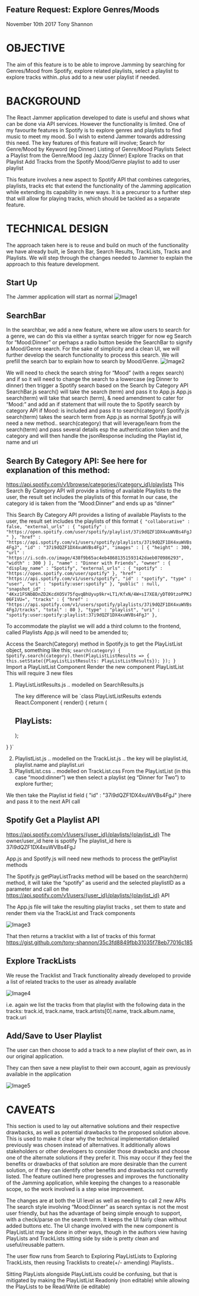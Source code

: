 ## Feature Request: Explore Genres/Moods
November 10th 2017
Tony Shannon

# OBJECTIVE
The aim of this feature is to be able to improve Jamming by searching for Genres/Mood from Spotify, explore related playlists, select a playlist to explore tracks within..plus add to a new user playlist if needed. 


# BACKGROUND 
The React Jammer application developed to date is useful and shows what can be done via API services. However the functionality is limited.
One of my favourite features in Spotify is to explore genres and playlists to find music to meet my mood. So I wish to extend Jammer towards addressing this need. The key features of this feature will involve;
	Search for Genre/Mood by Keyword (eg Dinner)
	Listing of Genre/Mood Playlists 
	Select a Playlist from the Genre/Mood (eg Jazzy Dinner) 
	Explore Tracks on that Playlist
	Add Tracks from the Spotify Mood/Genre playlist to add to user playlist 

This feature involves a new aspect to Spotify API  that combines categories, playlists, tracks etc that extend the functionality of the Jamming application while extending its capability in new ways. It is a precursor to a further step that will allow for playing tracks, which should be tackled as a separate feature.


# TECHNICAL DESIGN
The approach taken here is to reuse and build on much of the functionality we have already built, ie Search Bar, Search Results, TrackLists, Tracks and Playlists.
We will step through the changes needed to Jammer to explain the approach to this feature development.
## Start Up
The Jammer application will start as normal
![Image1](Slide1.JPG "Startup")


## SearchBar
In the searchbar, we add a new feature, where we allow users to search for a genre, we can do this via either a syntax search trigger for now eg Search for “Mood:Dinner” or perhaps a radio button beside the SearchBar to signify a Mood/Genre search. 
For the sake of simplicity and a clean UI, we will further develop the search functionality to process this search.  We will prefill the search bar to explain how to search by Mood/Genre.
![Image2](Slide2.JPG "Playlist")

We will need to check the search string for “Mood” (with a regex search) and if so it will need to change the search to a lowercase (eg Dinner to dinner) then trigger a Spotify search based on the Search by Category API
SearchBar.js search() will take the search (term) and pass it to App.js
App.js search(term) will take that search (term), & need amendment to cater for “Mood:”  and add an if statement that will route the to Spotify search by category API if Mood: is included and pass it to search(category)
Spotify.js search(term) takes the search term from App.js as normal
Spotify.js will need a new method.. search(category) that will leverage/learn from the search(term) and pass several details esp the authentication token and the category and will then handle the jsonResponse including the Playlist id, name and uri

## Search By Category API: See here for explanation of this method:
https://api.spotify.com/v1/browse/categories/{category_id}/playlists
This Search By Category API will provide a listing of available Playlists to the user, the result set includes the playlists of this format
In our case, the category id is taken from the “Mood:Dinner” and ends up as “dinner”



This Search By Category API provides a listing of available Playlists to the user, the result set includes the playlists of this format
`
{
      "collaborative" : false,
      "external_urls" : {
        "spotify" : "https://open.spotify.com/user/spotify/playlist/37i9dQZF1DX4xuWVBs4FgJ"
      },
      "href" : "https://api.spotify.com/v1/users/spotify/playlists/37i9dQZF1DX4xuWVBs4FgJ",
      "id" : "37i9dQZF1DX4xuWVBs4FgJ",
      "images" : [ {
        "height" : 300,
        "url" : "https://i.scdn.co/image/438f9b65ac4eb48681351593142daeb070986293",
        "width" : 300
      } ],
      "name" : "Dinner with Friends",
      "owner" : {
        "display_name" : "Spotify",
        "external_urls" : {
          "spotify" : "https://open.spotify.com/user/spotify"
        },
        "href" : "https://api.spotify.com/v1/users/spotify",
        "id" : "spotify",
        "type" : "user",
        "uri" : "spotify:user:spotify"
      },
      "public" : null,
      "snapshot_id" : "4Kxz1FSNbBDnZD2KcdXO5V75fqvqBhUyvp9kr+LT1/KfxN/4W+sI7XE8/yDT09tzoPPKJ06F1VU=",
      "tracks" : {
        "href" : "https://api.spotify.com/v1/users/spotify/playlists/37i9dQZF1DX4xuWVBs4FgJ/tracks",
        "total" : 80
      },
      "type" : "playlist",
      "uri" : "spotify:user:spotify:playlist:37i9dQZF1DX4xuWVBs4FgJ"
    }, 
    `
    
To accommodate the playlist we will add a third column to the frontend, called Playlists
App.js will need to be amended to;
	
Access the Search(Category) method in Spotify.js to get the PlayListList object, something like this;
  `search(category) {
    Spotify.search(category).then(PlayListListResults => {
      this.setState({PlayListListResults: PlayListListResults});
    });
  }`
Import a PlayListList Component
	Render the new component PlayListList
This will require 3 new files
1) PlayListListResults.js .. modelled on SearchResults.js

	The key difference will be
`class PlayListListResults extends React.Component {
  render() {
    return (
      <div className="PlayListListResults">
        <h2>PlayLists:</h2>
        <PlayListList tracks={this.props.PlayListListResults}/>
      </div>
    );
  }
}`


2) PlaylistList.js   .. modelled on the TrackList.js .. the key will be playlist.id, playlist.name and playlist.uri
3) PlaylistList.css   .. modelled on TrackList.css
From the PlayListList (in this case “mood:dinner”) we then select a playlist (eg “Dinner for Two”) to explore further;




We then take the Playlist id field (   "id" : "37i9dQZF1DX4xuWVBs4FgJ" )here and pass it to the next API call

## Spotify Get a Playlist API  
https://api.spotify.com/v1/users/{user_id}/playlists/{playlist_id}
The owner/user_id here is spotify
The playlist_id here is 37i9dQZF1DX4xuWVBs4FgJ

App.js and Spotify.js will need new methods to process the getPlaylist methods


The Spotify.js getPlayListTracks method will be based on the search(term) method, it will take the “spotify” as userid and the selected playlistID as a parameter and call on the https://api.spotify.com/v1/users/{user_id}/playlists/{playlist_id} API

The App.js file will take the resulting playlist tracks , set them to state and render them via the TrackList and Track components 

![Image3](Slide3.JPG "TrackLists")


That then returns a tracklist with a list of tracks of this format
https://gist.github.com/tony-shannon/35c3fd8849fbb31035f78eb77016c185

## Explore TrackLists
We reuse the Tracklist and Track functionality already developed to provide a list of related tracks to  the user as already available

![Image4](Slide4.JPG "TrackList to PlayList")

i.e. again we list the tracks from that playlist with the following data in the tracks:
track.id, track.name, track.artists[0].name, track.album.name, track.uri

## Add/Save to User Playlist
The user can then choose to add a track to a new playlist of their own, as in our original application.

They can then save a new playlist to their own account, again as previously available in the application

![Image5](Slide5.JPG "Save User PlayList")



# CAVEATS
This section is used to lay out alternative solutions and their respective drawbacks, as well as potential drawbacks to the proposed solution above. This is used to make it clear why the technical implementation detailed previously was chosen instead of alternatives. It additionally allows stakeholders or other developers to consider those drawbacks and choose one of the alternate solutions if they prefer it. This may occur if they feel the benefits or drawbacks of that solution are more desirable than the current solution, or if they can identify other benefits and drawbacks not currently listed.
The feature outlined here progresses and improves the functionality of the Jamming application, while keeping the changes to a reasonable scope, so the work involved is a step wise improvement.


The changes are at both the UI level as well as needing to call 2 new APIs
The search style involving “Mood:Dinner” as search syntax is not the most user friendly, but has the advantage of being simple enough to support, with a check/parse on the search term. It keeps the UI fairly clean without added buttons etc.
The UI change involved with the new component is PlayListList may be done in other ways, though in the authors view having PlayLists and TrackLists sitting side by side is pretty clean and useful/reusable pattern.

The user flow runs from Search to Exploring PlayListLists to Exploring TrackLists, then reusing Tracklists to create(+/- amending) Playlists.. 


Sitting PlayLists alongside PlayListLists could be confusing, but that is mitigated by making the PlayListList Readonly (non editable) while allowing the PlayLists to be Read/Write (ie editable)
